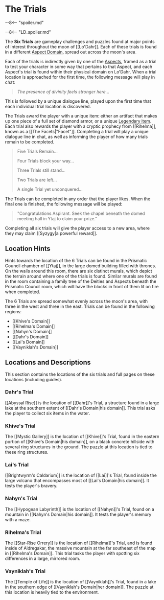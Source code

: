 # The Trials

--8<-- "spoiler.md"

--8<-- "LD_spoiler.md"

The **Six Trials** are gameplay challenges and puzzles found at major points of interest throughout the moon of [[Lo'Dahr]]. Each of these trials is found in a different [Aspect Domain](/World/Post-75_Area/Regions/), spread out across the moon's area.

Each of the trials is indirectly given by one of the [Aspects](/Lore/Higher_Beings/Aspects/), framed as a trial to test your character in some way that pertains to that Aspect, and each Aspect's trial is found within their physical domain on Lo'Dahr. When a trial location is approached for the first time, the following message will play in chat:

> *The presence of divinity feels stronger here...*

This is followed by a unique dialogue line, played upon the first time that each individual trial location is discovered.

The Trials award the player with a unique item: either an artifact that makes up one piece of a full set of diamond armor, or a unique [Legendary item](/Items/Legendary_Items/). Each trial also rewards the player with a cryptic prophecy from [[Rihelma]], known as a [[The Facets|"Facet"]]. Completing a trial will play a unique dialogue line in chat, as well as informing the player of how many trials remain to be completed.

> Five Trials Remain...
> 
> Four Trials block your way...
>
> Three Trials still stand...
>
> Two Trials are left...
>
> A single Trial yet unconquered...

The Trials can be completed in any order that the player likes. When the final one is finished, the following message will be played:

> "Congratulations Aspirant. Seek the chapel beneath the domed meeting hall in Ytaj to claim your prize."

Completing all six trials will give the player access to a new area, where they may claim [[Syzygy|a powerful reward]].

## Location Hints
Hints towards the location of the 6 Trials can be found in the Prismatic Council chamber of [[Ytaj]], in the large domed building filled with thrones. On the walls around this room, there are six distinct murals, which depict the terrain around where one of the trials is found. Similar murals are found in the room containing a family tree of the Deities and Aspects beneath the Prismatic Council room, which will have the blocks in front of them lit on fire when completed.

The 6 Trials are spread somewhat evenly across the moon's area, with three in the west and three in the east. Trials can be found in the following regions: <br>
- [[Khive's Domain]] <br>
- [[Rihelma's Domain]] <br>
- [[Nahyn's Domain]] <br>
- [[Dahr's Domain]] <br>
- [[Lai's Domain]] <br>
- [[Vayniklah's Domain]]

## Locations and Descriptions
This section contains the locations of the six trials and full pages on these locations (including guides).

### Dahr's Trial
[[Abyssal Rise]] is the location of [[Dahr]]'s Trial, a structure found in a large lake at the southern extent of [[Dahr's Domain|his domain]]. This trial asks the player to collect six items in the water.

### Khive's Trial
The [[Mystic Gallery]] is the location of [[Khive]]'s Trial, found in the eastern portion of [[Khive's Domain|his domain]], on a black concrete hillside with several ring structures in the ground. The puzzle at this location is tied to these ring structures.

### Lai's Trial
[[Brightwyrm's Caldarium]] is the location of [[Lai]]'s Trial, found inside the large volcano that encompasses most of [[Lai's Domain|his domain]]. It tests the player's bravery.

### Nahyn's Trial
The [[Hypogean Labyrinth]] is the location of [[Nahyn]]'s Trial, found on a mountain in [[Nahyn's Domain|his domain]]. It tests the player's memory with a maze.

### Rihelma's Trial
The [[Star-Rise Orrery]] is the location of [[Rihelma]]'s Trial, and is found inside of Aldregakar, the massive mountain at the far southeast of the map in [[Rihelma's Domain]]. This trial tasks the player with spotting six differences in a large, mirrored room.

### Vayniklah's Trial
The [[Temple of Life]] is the location of [[Vayniklah]]'s Trial, found in a lake in the southern edge of [[Vayniklah's Domain|her domain]]. The puzzle at this location is heavily tied to the environment.
